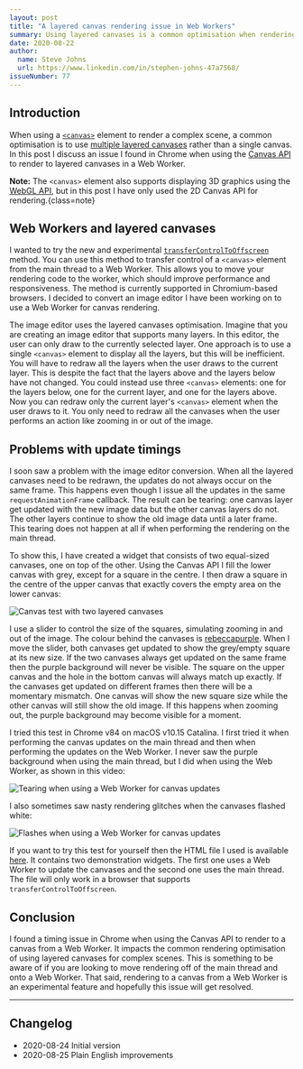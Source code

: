 ```yaml
---
layout: post
title: "A layered canvas rendering issue in Web Workers"
summary: Using layered canvases is a common optimisation when rendering complex scenes in Web apps. I demonstrate a rendering issue that I have found in Chrome when rendering to layered canvases from Web Workers.
date: 2020-08-22
author:
  name: Steve Johns
  url: https://www.linkedin.com/in/stephen-johns-47a7568/
issueNumber: 77
---
```


## Introduction

When using a [`<canvas>`](https://developer.mozilla.org/en-US/docs/Web/HTML/Element/canvas) element to render a complex scene, a common optimisation is to use [multiple layered canvases](https://developer.mozilla.org/en-US/docs/Web/API/Canvas_API/Tutorial/Optimizing_canvas) rather than a single canvas. In this post I discuss an issue I found in Chrome when using the [Canvas API](https://developer.mozilla.org/en-US/docs/Web/API/Canvas_API) to render to layered canvases in a Web Worker.

**Note:** The `<canvas>` element also supports displaying 3D graphics using the [WebGL API](https://developer.mozilla.org/en-US/docs/Web/API/WebGL_API), but in this post I have only used the 2D Canvas API for rendering.{class=note}

## Web Workers and layered canvases

I wanted to try the new and experimental [`transferControlToOffscreen`](https://developer.mozilla.org/en-US/docs/Web/API/HTMLCanvasElement/transferControlToOffscreen) method. You can use this method to transfer control of a `<canvas>` element from the main thread to a Web Worker. This allows you to move your rendering code to the worker, which should improve performance and responsiveness. The method is currently supported in Chromium-based browsers. I decided to convert an image editor I have been working on to use a Web Worker for canvas rendering.

The image editor uses the layered canvases optimisation. Imagine that you are creating an image editor that supports many layers. In this editor, the user can only draw to the currently selected layer. One approach is to use a single `<canvas>` element to display all the layers, but this will be inefficient. You will have to redraw all the layers when the user draws to the current layer. This is despite the fact that the layers above and the layers below have not changed. You could instead use three `<canvas>` elements: one for the layers below, one for the current layer, and one for the layers above. Now you can redraw only the current layer's `<canvas>` element when the user draws to it. You only need to redraw all the canvases when the user performs an action like zooming in or out of the image.

## Problems with update timings

I soon saw a problem with the image editor conversion. When all the layered canvases need to be redrawn, the updates do not always occur on the same frame. This happens even though I issue all the updates in the same `requestAnimationFrame` callback. The result can be tearing: one canvas layer get updated with the new image data but the other canvas layers do not. The other layers continue to show the old image data until a later frame. This tearing does not happen at all if when performing the rendering on the main thread.

To show this, I have created a widget that consists of two equal-sized canvases, one on top of the other. Using the Canvas API I fill the lower canvas with grey, except for a square in the centre. I then draw a square in the centre of the upper canvas that exactly covers the empty area on the lower canvas:

![](/images/2020-08-22-layered-canvas-rendering-issues-in-web-workers/canvas-rendering-test-image-2x.png "Canvas test with two layered canvases")

I use a slider to control the size of the squares, simulating zooming in and out of the image. The colour behind the canvases is [rebeccapurple](https://medium.com/@valgaze/the-hidden-purple-memorial-in-your-web-browser-7d84813bb416). When I move the slider, both canvases get updated to show the grey/empty square at its new size. If the two canvases always get updated on the same frame then the purple background will never be visible. The square on the upper canvas and the hole in the bottom canvas will always match up exactly. If the canvases get updated on different frames then there will be a momentary mismatch. One canvas will show the new square size while the other canvas will still show the old image. If this happens when zooming out, the purple background may become visible for a moment.

I tried this test in Chrome v84 on macOS v10.15 Catalina. I first tried it when performing the canvas updates on the main thread and then when performing the updates on the Web Worker. I never saw the purple background when using the main thread, but I did when using the Web Worker, as shown in this video:

![](/images/2020-08-22-layered-canvas-rendering-issues-in-web-workers/tearing-1-2x.gif "Tearing when using a Web Worker for canvas updates")

I also sometimes saw nasty rendering glitches when the canvases flashed white:

![](/images/2020-08-22-layered-canvas-rendering-issues-in-web-workers/tearing-2-2x.gif "Flashes when using a Web Worker for canvas updates")

If you want to try this test for yourself then the HTML file I used is available <a href="/iframes/canvas-tearing.html" data-turbolinks="false">here</a>. It contains two demonstration widgets. The first one uses a Web Worker to update the canvases and the second one uses the main thread. The file will only work in a browser that supports `transferControlToOffscreen`.

## Conclusion

I found a timing issue in Chrome when using the Canvas API to render to a canvas from a Web Worker. It impacts the common rendering optimisation of using layered canvases for complex scenes. This is something to be aware of if you are looking to move rendering off of the main thread and onto a Web Worker. That said, rendering to a canvas from a Web Worker is an experimental feature and hopefully this issue will get resolved.

---

## Changelog

- 2020-08-24 Initial version
- 2020-08-25 Plain English improvements

